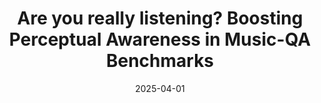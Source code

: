 ---
title: "Are you really listening? Boosting Perceptual Awareness in Music-QA Benchmarks"
collection: publications
permalink: /publication/rul
authors: Yongyi Zang, Sean O'Brien, Taylor Berg-Kirkpatrick, Julian McAuley, Zachary Novack
excerpt: 'We present RUListening, a framework that enhances perceptual evaluation in Music-QA benchmarks for Large Audio Language Models.'
date: 2025-04-01
venue: ['International Society of Music Information Retrieval (ISMIR), 2025']
# modifier: ['Spotlight (top 5.1%)']
# venue: ['International Conference on Learning Representations (ICLR), 2023', 'Spotlight at NeurIPS Workshop on The Benefits of Higher-Order Optimization in Machine Learning, 2022']
paperurl: 'https://arxiv.org/abs/2504.00369'
# code: 'https://github.com/i-need-sleep/mad'
abs_title: rul_2025_abs
bib_title: rul_2025_bib
pub_status: 'conference'
website: 'https://huggingface.co/datasets/yongyizang/RUListening'
citation: "@inproceedings{zang2025you,<br />
  title={Are you really listening? boosting perceptual awareness in music-qa benchmarks},<br />
  author={Zang, Yongyi and O'Brien, Sean and Berg-Kirkpatrick, Taylor and McAuley, Julian and Novack, Zachary},<br />
  booktitle={International Society of Music Information Retrieval (ISMIR)}},<br />
  year={2025},<br />
}"
---